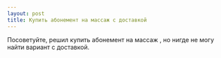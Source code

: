 ```yaml
---
layout: post 
title: Купить абонемент на массаж с доставкой 
--- 
```

Посоветуйте, решил купить абонемент на массаж , но нигде не могу найти вариант с доставкой.